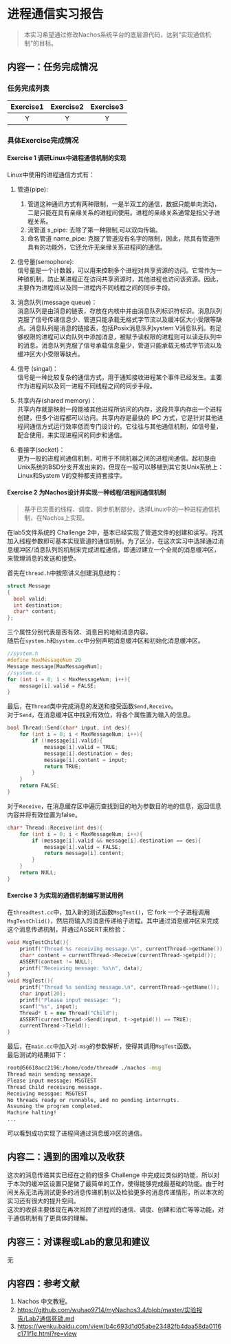 # 进程通信实习报告


> 本实习希望通过修改Nachos系统平台的底层源代码，达到“实现通信机制”的目标。



<div STYLE="page-break-after: always;"></div>

## 内容一：任务完成情况
### 任务完成列表
 

| Exercise1 | Exercise2 | Exercise3 |
|:---------:|:---------:|:---------:|
| Y         | Y         | Y         |

### 具体Exercise完成情况
#### Exercise 1  调研Linux中进程通信机制的实现
Linux中使用的进程通信方式有：
1. 管道(pipe):
    1. 管道这种通讯方式有两种限制，一是半双工的通信，数据只能单向流动，二是只能在具有亲缘关系的进程间使用。进程的亲缘关系通常是指父子进程关系。
    2. 流管道 s_pipe: 去除了第一种限制,可以双向传输。
    3. 命名管道 name_pipe: 克服了管道没有名字的限制，因此，除具有管道所具有的功能外，它还允许无亲缘关系进程间的通信。
2. 信号量(semophore):  
        信号量是一个计数器，可以用来控制多个进程对共享资源的访问。它常作为一种锁机制，防止某进程正在访问共享资源时，其他进程也访问该资源。因此，主要作为进程间以及同一进程内不同线程之间的同步手段。
  
1. 消息队列(message queue)：  
    消息队列是由消息的链表，存放在内核中并由消息队列标识符标识。消息队列克服了信号传递信息少、管道只能承载无格式字节流以及缓冲区大小受限等缺点。消息队列是消息的链接表，包括Posix消息队列system V消息队列。有足够权限的进程可以向队列中添加消息，被赋予读权限的进程则可以读走队列中的消息。消息队列克服了信号承载信息量少，管道只能承载无格式字节流以及缓冲区大小受限等缺点。
    
1. 信号 (singal)：  
    信号是一种比较复杂的通信方式，用于通知接收进程某个事件已经发生。主要作为进程间以及同一进程不同线程之间的同步手段。
    
1. 共享内存(shared memory)：   
    共享内存就是映射一段能被其他进程所访问的内存，这段共享内存由一个进程创建，但多个进程都可以访问。共享内存是最快的 IPC 方式，它是针对其他进程间通信方式运行效率低而专门设计的。它往往与其他通信机制，如信号量，配合使用，来实现进程间的同步和通信。
    
1. 套接字(socket)：  
    更为一般的进程间通信机制，可用于不同机器之间的进程间通信。起初是由Unix系统的BSD分支开发出来的，但现在一般可以移植到其它类Unix系统上：Linux和System V的变种都支持套接字。



 
#### Exercise 2  为Nachos设计并实现一种线程/进程间通信机制
>基于已完善的线程、调度、同步机制部分，选择Linux中的一种进程通信机制，在Nachos上实现。

在lab5文件系统的 Challenge 2中，基本已经实现了管道文件的创建和读写。将其加入线程参数即可基本实现管道的通信机制。为了区分，在这次实习中选择通过消息缓冲区/消息队列的机制来完成进程通信，即通过建立一个全局的消息缓冲区，来管理消息的发送和接受。  

首先在`thread.h`中按照讲义创建消息结构：
```c
struct Message
{
  bool valid;      
  int destination;
  char* content;
};
```
三个属性分别代表是否有效、消息目的地和消息内容。  
随后在`system.h`和`system.cc`中分别声明消息缓冲区和初始化消息缓冲区。
```c
//system.h
#define MaxMessageNum 20
Message message[MaxMessageNum];
//system.cc
for (int i = 0; i < MaxMessageNum; i++){
    message[i].valid = FALSE;
}
```
最后，在`Thread`类中完成消息的发送和接受函数`Send,Receive`。  
对于`Send`，在消息缓冲区中找到有效位，将各个属性置为输入的信息。  
```cpp
bool Thread::Send(char* input, int des){
    for (int i = 0; i < MaxMessageNum; i++){
        if (!message[i].valid){
            message[i].valid = TRUE;
            message[i].destination = des;
            message[i].content = input;
            return TRUE;
        }
    }
    return FALSE;
}
```
对于`Receive`，在消息缓存区中遍历查找到目的地为参数目的地的信息，返回信息内容并将有效位置为false。
```cpp
char* Thread::Receive(int des){
    for (int i = 0; i < MaxMessageNum; i++){
        if (message[i].valid && message[i].destination == des){
            message[i].valid = FALSE;
            return message[i].content;
        }
    }
    return NULL;
}
```

#### Exercise 3  为实现的通信机制编写测试用例
在`threadtest.cc`中，加入新的测试函数`MsgTest()`，它 fork 一个子进程调用`MsgTestChlid()`，然后将输入的消息传递给子进程。其中通过消息缓冲区来完成这个消息传递机制，并通过ASSERT来检验：
```cpp
void MsgTestChild(){
    printf("Thread %s receiving message.\n", currentThread->getName());
    char* content = currentThread->Receive(currentThread->getpid());
    ASSERT(content != NULL);
    printf("Receiving message: %s\n", data);
}
void MsgTest(){
    printf("Thread %s sending message.\n", currentThread->getName());
    char input[20];
    printf("Please input message: ");
    scanf("%s", input);
    Thread* t = new Thread("Child");
    ASSERT(currentThread->Send(input, t->getpid()) == TRUE);
    currentThread->Tield();
}
```

最后，在`main.cc`中加入对`-msg`的参数解析，使得其调用`MsgTest`函数。  
最后测试的结果如下：
```bash
root@56618acc2196:/home/code/thread# ./nachos -msg
Thread main sending message.
Please input message: MSGTEST
Thread Child receiving message.
Receiving messgae: MSGTEST
No threads ready or runnable, and no pending interrupts.
Assuming the program completed.
Machine halting!
...
```
可以看到成功实现了进程间通过消息缓冲区的通信。

## 内容二：遇到的困难以及收获
这次的消息传递其实已经在之前的很多 Challenge 中完成过类似的功能，所以对于本次的缓冲区设置只是做了最简单的工作，使得能够完成最基础的功能。由于时间关系无法再测试更多的消息传递机制以及检验更多的消息传递情形，所以本次的实习还有很大的提升空间。  
这次的收获主要体现在再次回顾了进程间的通信、调度、创建和消亡等等功能，对于通信机制有了更具体的理解。


## 内容三：对课程或Lab的意见和建议
无

## 内容四：参考文献
1. Nachos 中文教程。
2. <https://github.com/wuhao9714/myNachos3.4/blob/master/实验报告/Lab7通信死锁.md>
3. <https://wenku.baidu.com/view/b4c693d1d05abe23482fb4daa58da0116c171f1e.html?re=view>